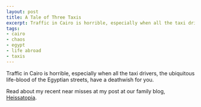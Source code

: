 ```yaml
---
layout: post
title: A Tale of Three Taxis
excerpt: Traffic in Cairo is horrible, especially when all the taxi drivers, the ubiquitous life-blood of the Egyptian streets, have a deathwish for you.
tags:
- cairo
- chaos
- egypt
- life abroad
- taxis
---
```


Traffic in Cairo is horrible, especially when all the taxi drivers, the ubiquitous life-blood of the Egyptian streets, have a deathwish for you.

Read about my recent near misses at my post at our family blog, [Heissatopia](http://www.heissatopia.com/2009/05/tale-of-three-taxis.html "Heissatopia: A tale of three taxis").